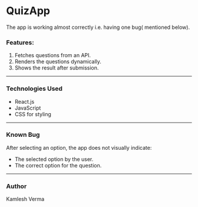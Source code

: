 # QuizApp
The app is working almost correctly i.e. having one bug( mentioned below).

###  Features:
1. Fetches questions from an API.
2. Renders the questions dynamically.
3. Shows the result after submission.

---

### Technologies Used
- React.js
- JavaScript 
- CSS for styling

---

### Known Bug
After selecting an option, the app does not visually indicate:
- The selected option by the user.
- The correct option for the question.

---

### Author
Kamlesh Verma
